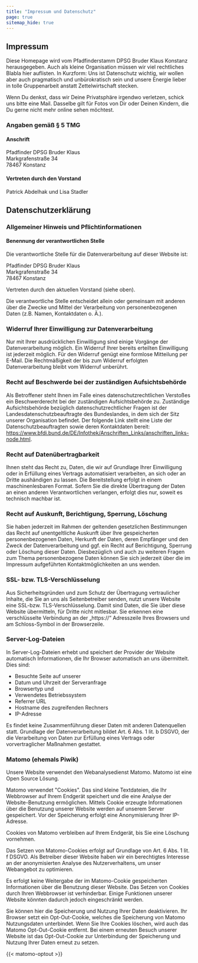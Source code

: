 ```yaml
---
title: "Impressum und Datenschutz"
page: true
sitemap_hide: true
---
```


## Impressum

Diese Homepage wird vom Pfadfinderstamm DPSG Bruder Klaus Konstanz
herausgegeben. Auch als kleine Organisation müssen wir viel rechtliches Blabla
hier auflisten. In Kurzform: Uns ist Datenschutz wichtig, wir wollen aber auch
pragmatisch und unbürokratisch sein und unsere Energie lieber in tolle
Gruppenarbeit anstatt Zettelwirtschaft stecken.

Wenn Du denkst, dass wir Deine Privatsphäre irgendwo verletzen, schick uns bitte
eine Mail. Dasselbe gilt für Fotos von Dir oder Deinen Kindern, die Du gerne
nicht mehr online sehen möchtest.

### Angaben gemäß § 5 TMG

#### Anschrift

Pfadfinder DPSG Bruder Klaus\
Markgrafenstraße 34\
78467 Konstanz

#### Vertreten durch den Vorstand

Patrick Abdelhak und Lisa Stadler


## Datenschutzerklärung

### Allgemeiner Hinweis und Pflichtinformationen

#### Benennung der verantwortlichen Stelle

Die verantwortliche Stelle für die Datenverarbeitung auf dieser Website ist:

Pfadfinder DPSG Bruder Klaus\
Markgrafenstraße 34\
78467 Konstanz

Vertreten durch den aktuellen Vorstand (siehe oben).

Die verantwortliche Stelle entscheidet allein oder gemeinsam mit anderen über
die Zwecke und Mittel der Verarbeitung von personenbezogenen Daten (z.B. Namen,
Kontaktdaten o. Ä.).

### Widerruf Ihrer Einwilligung zur Datenverarbeitung

Nur mit Ihrer ausdrücklichen Einwilligung sind einige Vorgänge der
Datenverarbeitung möglich. Ein Widerruf Ihrer bereits erteilten Einwilligung ist
jederzeit möglich. Für den Widerruf genügt eine formlose Mitteilung per E-Mail.
Die Rechtmäßigkeit der bis zum Widerruf erfolgten Datenverarbeitung bleibt vom
Widerruf unberührt.

### Recht auf Beschwerde bei der zuständigen Aufsichtsbehörde

Als Betroffener steht Ihnen im Falle eines datenschutzrechtlichen Verstoßes ein
Beschwerderecht bei der zuständigen Aufsichtsbehörde zu. Zuständige
Aufsichtsbehörde bezüglich datenschutzrechtlicher Fragen ist der
Landesdatenschutzbeauftragte des Bundeslandes, in dem sich der Sitz unserer
Organisation befindet. Der folgende Link stellt eine Liste der
Datenschutzbeauftragten sowie deren Kontaktdaten bereit:
https://www.bfdi.bund.de/DE/Infothek/Anschriften_Links/anschriften_links-node.html.

### Recht auf Datenübertragbarkeit

Ihnen steht das Recht zu, Daten, die wir auf Grundlage Ihrer Einwilligung oder
in Erfüllung eines Vertrags automatisiert verarbeiten, an sich oder an Dritte
aushändigen zu lassen. Die Bereitstellung erfolgt in einem maschinenlesbaren
Format. Sofern Sie die direkte Übertragung der Daten an einen anderen
Verantwortlichen verlangen, erfolgt dies nur, soweit es technisch machbar ist.

### Recht auf Auskunft, Berichtigung, Sperrung, Löschung

Sie haben jederzeit im Rahmen der geltenden gesetzlichen Bestimmungen das Recht
auf unentgeltliche Auskunft über Ihre gespeicherten personenbezogenen Daten,
Herkunft der Daten, deren Empfänger und den Zweck der Datenverarbeitung und ggf.
ein Recht auf Berichtigung, Sperrung oder Löschung dieser Daten. Diesbezüglich
und auch zu weiteren Fragen zum Thema personenbezogene Daten können Sie sich
jederzeit über die im Impressum aufgeführten Kontaktmöglichkeiten an uns wenden.

### SSL- bzw. TLS-Verschlüsselung

Aus Sicherheitsgründen und zum Schutz der Übertragung vertraulicher Inhalte, die
Sie an uns als Seitenbetreiber senden, nutzt unsere Website eine SSL-bzw.
TLS-Verschlüsselung. Damit sind Daten, die Sie über diese Website übermitteln,
für Dritte nicht mitlesbar. Sie erkennen eine verschlüsselte Verbindung an der
„https://“ Adresszeile Ihres Browsers und am Schloss-Symbol in der Browserzeile.

### Server-Log-Dateien

In Server-Log-Dateien erhebt und speichert der Provider der Website automatisch
Informationen, die Ihr Browser automatisch an uns übermittelt. Dies sind:

* Besuchte Seite auf unserer
* Datum und Uhrzeit der Serveranfrage
* Browsertyp und
* Verwendetes Betriebssystem
* Referrer URL
* Hostname des zugreifenden Rechners
* IP-Adresse

Es findet keine Zusammenführung dieser Daten mit anderen Datenquellen statt.
Grundlage der Datenverarbeitung bildet Art. 6 Abs. 1 lit. b DSGVO, der die
Verarbeitung von Daten zur Erfüllung eines Vertrags oder vorvertraglicher
Maßnahmen gestattet.

### Matomo (ehemals Piwik)

Unsere Website verwendet den Webanalysedienst Matomo. Matomo ist eine Open
Source Lösung.

Matomo verwendet "Cookies". Das sind kleine Textdateien, die Ihr Webbrowser auf
Ihrem Endgerät speichert und die eine Analyse der Website-Benutzung ermöglichen.
Mittels Cookie erzeugte Informationen über die Benutzung unserer Website werden
auf unserem Server gespeichert. Vor der Speicherung erfolgt eine Anonymisierung
Ihrer IP-Adresse.

Cookies von Matomo verbleiben auf Ihrem Endgerät, bis Sie eine Löschung
vornehmen.

Das Setzen von Matomo-Cookies erfolgt auf Grundlage von Art. 6 Abs. 1 lit. f
DSGVO. Als Betreiber dieser Website haben wir ein berechtigtes Interesse an der
anonymisierten Analyse des Nutzerverhaltens, um unser Webangebot zu optimieren.

Es erfolgt keine Weitergabe der im Matomo-Cookie gespeicherten Informationen
über die Benutzung dieser Website. Das Setzen von Cookies durch Ihren Webbrowser
ist verhinderbar. Einige Funktionen unserer Website könnten dadurch jedoch
eingeschränkt werden.

Sie können hier die Speicherung und Nutzung Ihrer Daten deaktivieren. Ihr
Browser setzt ein Opt-Out-Cookie, welches die Speicherung von Matomo
Nutzungsdaten unterbindet. Wenn Sie Ihre Cookies löschen, wird auch das Matomo
Opt-Out-Cookie entfernt. Bei einem erneuten Besuch unserer Website ist das
Opt-Out-Cookie zur Unterbindung der Speicherung und Nutzung Ihrer Daten erneut
zu setzen.

{{< matomo-optout >}}

